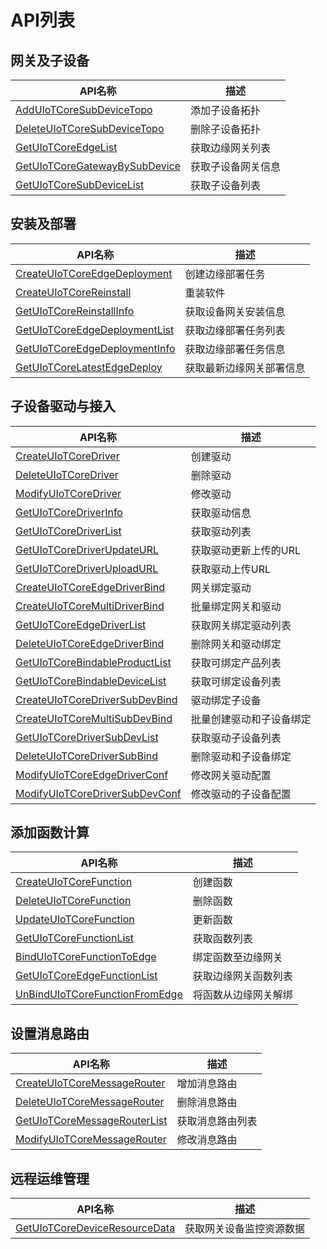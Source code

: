 # API列表



## 网关及子设备

| API名称                       | 描述               |
| ----------------------------- | ------------------ |
| [AddUIoTCoreSubDeviceTopo](/uiot-edge/api_list/gateway_subdevice/AddUIoTCoreSubDeviceTopo)      | 添加子设备拓扑     |
| [DeleteUIoTCoreSubDeviceTopo](/uiot-edge/api_list/gateway_subdevice/DeleteUIoTCoreSubDeviceTopo)   | 删除子设备拓扑     |
| [GetUIoTCoreEdgeList](/uiot-edge/api_list/gateway_subdevice/GetUIoTCoreEdgeList)           | 获取边缘网关列表   |
| [GetUIoTCoreGatewayBySubDevice](/uiot-edge/api_list/gateway_subdevice/GetUIoTCoreGatewayBySubDevice) | 获取子设备网关信息 |
| [GetUIoTCoreSubDeviceList](/uiot-edge/api_list/gateway_subdevice/GetUIoTCoreSubDeviceList)      |获取子设备列表      |



## 安装及部署

| API名称                       | 描述                     |
| ----------------------------- | ------------------------ |
| [CreateUIoTCoreEdgeDeployment](/uiot-edge/api_list/install_deploy/CreateUIoTCoreEdgeDeployment)  | 创建边缘部署任务         |
| [CreateUIoTCoreReinstall](/uiot-edge/api_list/install_deploy/CreateUIoTCoreReinstall)       | 重装软件                 |
| [GetUIoTCoreReinstallInfo](/uiot-edge/api_list/install_deploy/GetUIoTCoreReinstallInfo)      | 获取设备网关安装信息     |
| [GetUIoTCoreEdgeDeploymentList](/uiot-edge/api_list/install_deploy/GetUIoTCoreEdgeDeploymentList) | 获取边缘部署任务列表     |
| [GetUIoTCoreEdgeDeploymentInfo](/uiot-edge/api_list/install_deploy/GetUIoTCoreEdgeDeploymentInfo) | 获取边缘部署任务信息     |
| [GetUIoTCoreLatestEdgeDeploy](/uiot-edge/api_list/install_deploy/GetUIoTCoreLatestEdgeDeploy)   | 获取最新边缘网关部署信息 |



## 子设备驱动与接入

| API名称                        | 描述                     |
| ------------------------------ | ------------------------ |
| [CreateUIoTCoreDriver](/uiot-edge/api_list/subdev_driver_access/CreateUIoTCoreDriver)           | 创建驱动                 |
| [DeleteUIoTCoreDriver](/uiot-edge/api_list/subdev_driver_access/DeleteUIoTCoreDriver)           | 删除驱动                 |
| [ModifyUIoTCoreDriver](/uiot-edge/api_list/subdev_driver_access/ModifyUIoTCoreDriver)           | 修改驱动                 |
| [GetUIoTCoreDriverInfo](/uiot-edge/api_list/subdev_driver_access/GetUIoTCoreDriverInfo)          | 获取驱动信息             |
| [GetUIoTCoreDriverList](/uiot-edge/api_list/subdev_driver_access/GetUIoTCoreDriverList)          | 获取驱动列表             |
| [GetUIoTCoreDriverUpdateURL](/uiot-edge/api_list/subdev_driver_access/GetUIoTCoreDriverUpdateURL)     | 获取驱动更新上传的URL    |
| [GetUIoTCoreDriverUploadURL](/uiot-edge/api_list/subdev_driver_access/GetUIoTCoreDriverUploadURL)     | 获取驱动上传URL          |
| [CreateUIoTCoreEdgeDriverBind](/uiot-edge/api_list/subdev_driver_access/CreateUIoTCoreEdgeDriverBind)   | 网关绑定驱动             |
| [CreateUIoTCoreMultiDriverBind](/uiot-edge/api_list/subdev_driver_access/CreateUIoTCoreMultiDriverBind)  | 批量绑定网关和驱动       |
| [GetUIoTCoreEdgeDriverList](/uiot-edge/api_list/subdev_driver_access/GetUIoTCoreEdgeDriverList)      | 获取网关绑定驱动列表     |
| [DeleteUIoTCoreEdgeDriverBind](/uiot-edge/api_list/subdev_driver_access/DeleteUIoTCoreEdgeDriverBind)   | 删除网关和驱动绑定       |
| [GetUIoTCoreBindableProductList](/uiot-edge/api_list/subdev_driver_access/GetUIoTCoreBindableProductList) | 获取可绑定产品列表       |
| [GetUIoTCoreBindableDeviceList](/uiot-edge/api_list/subdev_driver_access/GetUIoTCoreBindableDeviceList)  | 获取可绑定设备列表       |
| [CreateUIoTCoreDriverSubDevBind](/uiot-edge/api_list/subdev_driver_access/CreateUIoTCoreDriverSubDevBind) | 驱动绑定子设备           |
| [CreateUIoTCoreMultiSubDevBind](/uiot-edge/api_list/subdev_driver_access/CreateUIoTCoreMultiSubDevBind)  | 批量创建驱动和子设备绑定 |
| [GetUIoTCoreDriverSubDevList](/uiot-edge/api_list/subdev_driver_access/GetUIoTCoreDriverSubDevList)    | 获取驱动子设备列表       |
| [DeleteUIoTCoreDriverSubBind](/uiot-edge/api_list/subdev_driver_access/DeleteUIoTCoreDriverSubBind)    | 删除驱动和子设备绑定     |
| [ModifyUIoTCoreEdgeDriverConf](/uiot-edge/api_list/subdev_driver_access/ModifyUIoTCoreEdgeDriverConf)   | 修改网关驱动配置         |
| [ModifyUIoTCoreDriverSubDevConf](/uiot-edge/api_list/subdev_driver_access/ModifyUIoTCoreDriverSubDevConf) | 修改驱动的子设备配置     |



## 添加函数计算

| API名称                        | 描述                 |
| ------------------------------ | -------------------- |
| [CreateUIoTCoreFunction](/uiot-edge/api_list/edge_computing/CreateUIoTCoreFunction)         | 创建函数             |
| [DeleteUIoTCoreFunction](/uiot-edge/api_list/edge_computing/DeleteUIoTCoreFunction)         | 删除函数             |
| [UpdateUIoTCoreFunction](/uiot-edge/api_list/edge_computing/UpdateUIoTCoreFunction)         | 更新函数             |
| [GetUIoTCoreFunctionList](/uiot-edge/api_list/edge_computing/GetUIoTCoreFunctionList)        | 获取函数列表         |
| [BindUIoTCoreFunctionToEdge](/uiot-edge/api_list/edge_computing/BindUIoTCoreFunctionToEdge)     | 绑定函数至边缘网关   |
| [GetUIoTCoreEdgeFunctionList](/uiot-edge/api_list/edge_computing/GetUIoTCoreEdgeFunctionList)    | 获取边缘网关函数列表 |
| [UnBindUIoTCoreFunctionFromEdge](/uiot-edge/api_list/edge_computing/UnBindUIoTCoreFunctionFromEdge) | 将函数从边缘网关解绑 |


## 设置消息路由

| API名称                      | 描述             |
| ---------------------------- | ---------------- |
| [CreateUIoTCoreMessageRouter](/uiot-edge/api_list/message_route/CreateUIoTCoreMessageRouter)  | 增加消息路由     |
| [DeleteUIoTCoreMessageRouter](/uiot-edge/api_list/message_route/DeleteUIoTCoreMessageRouter)  | 删除消息路由     |
| [GetUIoTCoreMessageRouterList](/uiot-edge/api_list/message_route/GetUIoTCoreMessageRouterList) | 获取消息路由列表 |
| [ModifyUIoTCoreMessageRouter](/uiot-edge/api_list/message_route/ModifyUIoTCoreMessageRouter)  | 修改消息路由     |



## 远程运维管理

| API名称                       | 描述                     |
| ----------------------------- | ------------------------ |
| [GetUIoTCoreDeviceResourceData](/uiot-edge/api_list/remote_maintaince/GetUIoTCoreDeviceResourceData) | 获取网关设备监控资源数据 |

